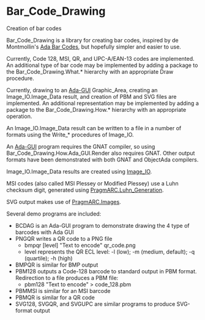 # Bar_Code_Drawing
Creation of bar codes

Bar_Code_Drawing is a library for creating bar codes, inspired by de Montmollin's [Ada Bar Codes](https://github.com/zertovitch/ada-bar-codes), but hopefully simpler and easier to use.

Currently, Code 128, MSI, QR, and UPC-A/EAN-13 codes are implemented. An additional type of bar code may be implemented by adding a package to the Bar_Code_Drawing.What.* hierarchy with an appropriate Draw procedure.

Currently, drawing to an [Ada-GUI](https://github.com/jrcarter/Ada_GUI) Graphic_Area, creating an Image_IO.Image_Data result, and creation of PBM and SVG files are implemented. An additional representation may be implemented by adding a package to the Bar_Code_Drawing.How.* hierarchy with an appropriate operation.

An Image_IO.Image_Data result can be written to a file in a number of formats using the Write_* procedures of Image_IO.

An [Ada-GUI](https://github.com/jrcarter/Ada_GUI) program requires the GNAT compiler, so using Bar_Code_Drawing.How.Ada_GUI.Render also requires GNAT. Other output formats have been demonstrated with both GNAT and ObjectAda compilers.

Image_IO.Image_Data results are created using [Image_IO](https://github.com/jrcarter/Image_IO).

MSI codes (also called MSI Plessey or Modified Plessey) use a Luhn checksum digit, generated using [PragmARC.Luhn_Generation](https://github.com/jrcarter/PragmARC).

SVG output makes use of [PragmARC.Images](https://github.com/jrcarter/PragmARC).

Several demo programs are included:
* BCDAG is an Ada-GUI program to demonstrate drawing the 4 type of barcodes with Ada GUI
* PNGQR writes a QR code to a PNG file
  - bmpqr [level] "Text to encode" qr_code.png
  - level represents the QR ECL level: -l (low); -m (medium, default); -q (quartile); -h (high)
* BMPQR is similar for BMP output
* PBM128 outputs a Code-128 barcode to standard output in PBM format. Redirection to a file produces a PBM file:
  - pbm128 "Text to encode" > code_128.pbm
* PBMMSI is similar for an MSI barcode
* PBMQR  is similar for a QR code
* SVG128, SVGQR, and SVGUPC are similar programs to produce SVG-format output

